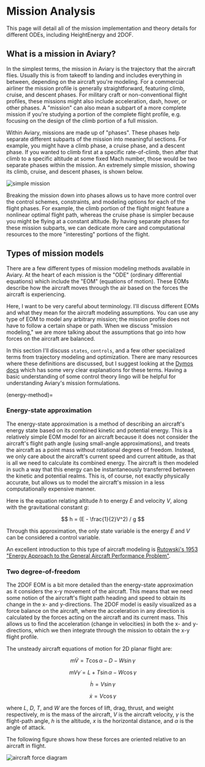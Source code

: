 # Mission Analysis

This page will detail all of the mission implementation and theory details for different ODEs, including HeightEnergy and 2DOF.

## What is a mission in Aviary?

In the simplest terms, the mission in Aviary is the trajectory that the aircraft flies.
Usually this is from takeoff to landing and includes everything in between, depending on the aircraft you're modeling.
For a commercial airliner the mission profile is generally straightforward, featuring climb, cruise, and descent phases.
For military craft or non-conventional flight profiles, these missions might also include acceleration, dash, hover, or other phases.
A "mission" can also mean a subpart of a more complete mission if you're studying a portion of the complete flight profile, e.g. focusing on the design of the climb portion of a full mission.

Within Aviary, missions are made up of "phases".
These phases help separate different subparts of the mission into meaningful sections.
For example, you might have a climb phase, a cruise phase, and a descent phase.
If you wanted to climb first at a specific rate-of-climb, then after that climb to a specific altitude at some fixed Mach number, those would be two separate phases within the mission.
An extremely simple mission, showing its climb, cruise, and descent phases, is shown below.

![simple mission](images/mission_simple.png)

Breaking the mission down into phases allows us to have more control over the control schemes, constraints, and modeling options for each of the flight phases.
For example, the climb portion of the flight might feature a nonlinear optimal flight path, whereas the cruise phase is simpler because you might be flying at a constant altitude.
By having separate phases for these mission subparts, we can dedicate more care and computational resources to the more "interesting" portions of the flight.

## Types of mission models

There are a few different types of mission modeling methods available in Aviary.
At the heart of each mission is the "ODE" (ordinary differential equations) which include the "EOM" (equations of motion).
These EOMs describe how the aircraft moves through the air based on the forces the aircraft is experiencing.

Here, I want to be very careful about terminology.
I'll discuss different EOMs and what they mean for the aircraft modeling assumptions.
You can use any type of EOM to model any arbitrary mission; the mission profile does not have to follow a certain shape or path.
When we discuss "mission modeling," we are more talking about the assumptions that go into how forces on the aircraft are balanced.

In this section I'll discuss `states`, `controls`, and a few other specialized terms from trajectory modeling and optimization.
There are many resources where these definitions are discussed, but I suggest looking at the [Dymos docs](https://openmdao.github.io/dymos/getting_started/optimal_control.html) which has some very clear explanations for these terms.
Having a basic understanding of some control theory lingo will be helpful for understanding Aviary's mission formulations.

(energy-method)=
### Energy-state approximation

The energy-state approximation is a method of describing an aircraft's energy state based on its combined kinetic and potential energy.
This is a relatively simple EOM model for an aircraft because it does not consider the aircraft's flight path angle (using small-angle approximations), and treats the aircraft as a point mass without rotational degrees of freedom.
Instead, we only care about the aircraft's current speed and current altitude, as that is all we need to calculate its combined energy.
The aircraft is then modeled in such a way that this energy can be instantaneously transferred between the kinetic and potential realms.
This is, of course, not exactly physically accurate, but allows us to model the aircraft's mission in a less computationally expensive manner.

Here is the equation relating altitude $h$ to energy $E$ and velocity $V$, along with the gravitational constant $g$:

$$
  h = (E - \frac{1}{2}V^2) / g
$$

Through this approximation, the only state variable is the energy $E$ and $V$ can be considered a control variable.

An excellent introduction to this type of aircraft modeling is [Rutowski's 1953 "Energy Approach to the General Aircraft Performance Problem"](https://arc.aiaa.org/doi/pdf/10.2514/8.2956).

### Two degree-of-freedom

The 2DOF EOM is a bit more detailed than the energy-state approximation as it considers the x-y movement of the aircraft.
This means that we need some notion of the aircraft's flight path heading and speed to obtain its change in the x- and y-directions.
The 2DOF model is easily visualized as a force balance on the aircraft, where the acceleration in any direction is calculated by the forces acting on the aircraft and its current mass.
This allows us to find the acceleration (change in velocities) in both the x- and y-directions, which we then integrate through the mission to obtain the x-y flight profile.

The unsteady aircraft equations of motion for 2D planar flight are:

$$
  m \dot V = T \cos \alpha - D - W \sin \gamma
$$

$$
  m V \dot \gamma = L + T \sin \alpha - W \cos \gamma
$$

$$
  \dot h = V \sin \gamma
$$

$$
  \dot x = V \cos \gamma
$$

where $L$, $D$, $T$, and $W$ are the forces of lift, drag, thrust, and weight respectively, $m$ is the mass of the aircraft, $V$ is the aircraft velocity, $\gamma$ is the flight-path angle, $h$ is the altitude, $x$ is the horizontal distance, and $\alpha$ is the angle of attack.

The following figure shows how these forces are oriented relative to an aircraft in flight.

![aircraft force diagram](images/aircraft_force_diagram.png)